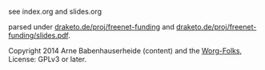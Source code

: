 see index.org and slides.org

parsed under [draketo.de/proj/freenet-funding](http://draketo.de/proj/freenet-funding) and [draketo.de/proj/freenet-funding/slides.pdf](http://draketo.de/proj/freenet-funding/slides.pdf).

Copyright 2014 Arne Babenhauserheide (content) and the [Worg-Folks](http://orgmode.org/worg/), License: GPLv3 or later.
